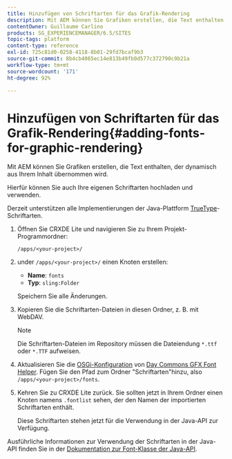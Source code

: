 ```yaml
---
title: Hinzufügen von Schriftarten für das Grafik-Rendering
description: Mit AEM können Sie Grafiken erstellen, die Text enthalten, der dynamisch aus Ihrem Inhalt übernommen wird.
contentOwner: Guillaume Carlino
products: SG_EXPERIENCEMANAGER/6.5/SITES
topic-tags: platform
content-type: reference
exl-id: 725c81d0-0258-4118-8b01-29fd7bcaf9b3
source-git-commit: 8b4cb4065ec14e813b49fb0d577c372790c9b21a
workflow-type: tm+mt
source-wordcount: '171'
ht-degree: 92%

---
```


# Hinzufügen von Schriftarten für das Grafik-Rendering{#adding-fonts-for-graphic-rendering}

Mit AEM können Sie Grafiken erstellen, die Text enthalten, der dynamisch aus Ihrem Inhalt übernommen wird.

Hierfür können Sie auch Ihre eigenen Schriftarten hochladen und verwenden.

Derzeit unterstützen alle Implementierungen der Java-Plattform [TrueType](https://de.wikipedia.org/wiki/TrueType)-Schriftarten.

1. Öffnen Sie CRXDE Lite und navigieren Sie zu Ihrem Projekt-Programmordner:

   `/apps/<your-project>/`

1. under `/apps/<your-project>/` einen Knoten erstellen:

   * **Name**: `fonts`
   * **Typ**: `sling:Folder`

   Speichern Sie alle Änderungen.

1. Kopieren Sie die Schriftarten-Dateien in diesen Ordner, z. B. mit WebDAV.

   >[!NOTE]
   >
   >Die Schriftarten-Dateien im Repository müssen die Dateiendung `*.ttf` oder `*.TTF` aufweisen.

1. Aktualisieren Sie die [OSGi-Konfiguration](/help/sites-deploying/configuring-osgi.md) von [Day Commons GFX Font Helper](/help/sites-deploying/osgi-configuration-settings.md). Fügen Sie den Pfad zum Ordner &quot;Schriftarten&quot;hinzu, also `/apps/<your-project>/fonts`.

1. Kehren Sie zu CRXDE Lite zurück. Sie sollten jetzt in Ihrem Ordner einen Knoten namens `.fontlist` sehen, der den Namen der importierten Schriftarten enthält.

   Diese Schriftarten stehen jetzt für die Verwendung in der Java-API zur Verfügung.

Ausführliche Informationen zur Verwendung der Schriftarten in der Java-API finden Sie in der [Dokumentation zur Font-Klasse der Java-API](https://download.oracle.com/javase/6/docs/api/java/awt/Font.html).
